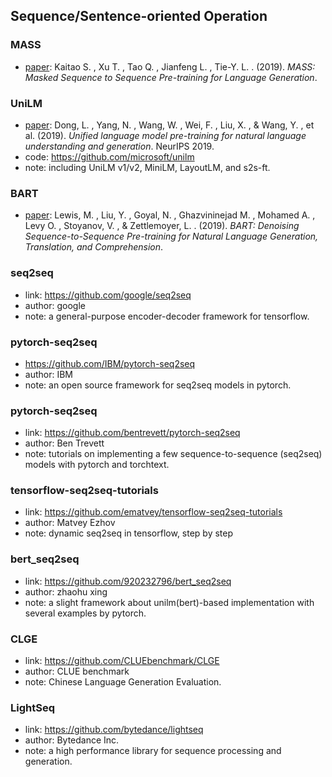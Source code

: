 ## **Sequence/Sentence-oriented Operation**


### MASS
  * [paper](https://arxiv.org/pdf/1905.02450.pdf): Kaitao S. , Xu T. , Tao Q. , Jianfeng L. , Tie-Y. L. . (2019). *MASS: Masked Sequence to Sequence Pre-training for Language Generation*.
  
### UniLM
  * [paper](https://arxiv.org/abs/1905.03197): Dong, L. , Yang, N. , Wang, W. , Wei, F. , Liu, X. , & Wang, Y. , et al. (2019). *Unified language model pre-training for natural language understanding and generation*. NeurIPS 2019.
  * code: https://github.com/microsoft/unilm
  * note: including UniLM v1/v2, MiniLM, LayoutLM, and s2s-ft.
  
### BART
  * [paper](https://arxiv.org/pdf/1910.13461.pdf): Lewis, M. , Liu, Y. , Goyal, N. , Ghazvininejad M. , Mohamed A. , Levy O. , Stoyanov, V. , & Zettlemoyer, L. . (2019). *BART: Denoising Sequence-to-Sequence Pre-training for Natural Language Generation, Translation, and Comprehension*.

### seq2seq
  * link: https://github.com/google/seq2seq
  * author: google
  * note: a general-purpose encoder-decoder framework for tensorflow.
  
### pytorch-seq2seq
  * https://github.com/IBM/pytorch-seq2seq
  * author: IBM
  * note: an open source framework for seq2seq models in pytorch. 

### pytorch-seq2seq
  * link: https://github.com/bentrevett/pytorch-seq2seq
  * author: Ben Trevett
  * note: tutorials on implementing a few sequence-to-sequence (seq2seq) models with pytorch and torchtext.

### tensorflow-seq2seq-tutorials
  * link: https://github.com/ematvey/tensorflow-seq2seq-tutorials
  * author: Matvey Ezhov
  * note: dynamic seq2seq in tensorflow, step by step

### bert_seq2seq
  * link: https://github.com/920232796/bert_seq2seq
  * author: zhaohu xing
  * note: a slight framework about unilm(bert)-based implementation with several examples by pytorch.
  
### CLGE
  * link: https://github.com/CLUEbenchmark/CLGE
  * author: CLUE benchmark
  * note: Chinese Language Generation Evaluation.

### LightSeq
  * link: https://github.com/bytedance/lightseq
  * author: Bytedance Inc.
  * note: a high performance library for sequence processing and generation.
